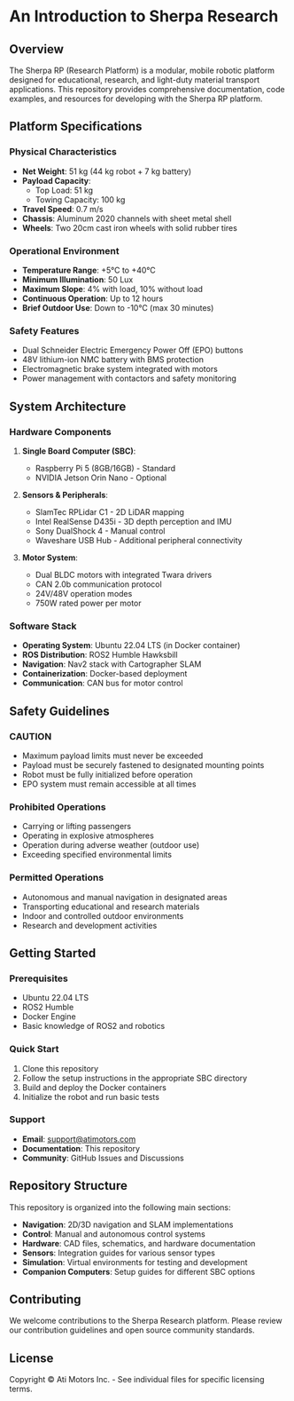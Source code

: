 # An Introduction to Sherpa Research

## Overview
The Sherpa RP (Research Platform) is a modular, mobile robotic platform designed for educational, research, and light-duty material transport applications. This repository provides comprehensive documentation, code examples, and resources for developing with the Sherpa RP platform.

## Platform Specifications

### Physical Characteristics
- **Net Weight**: 51 kg (44 kg robot + 7 kg battery)
- **Payload Capacity**: 
  - Top Load: 51 kg
  - Towing Capacity: 100 kg
- **Travel Speed**: 0.7 m/s
- **Chassis**: Aluminum 2020 channels with sheet metal shell
- **Wheels**: Two 20cm cast iron wheels with solid rubber tires

### Operational Environment
- **Temperature Range**: +5°C to +40°C
- **Minimum Illumination**: 50 Lux
- **Maximum Slope**: 4% with load, 10% without load
- **Continuous Operation**: Up to 12 hours
- **Brief Outdoor Use**: Down to -10°C (max 30 minutes)

### Safety Features
- Dual Schneider Electric Emergency Power Off (EPO) buttons
- 48V lithium-ion NMC battery with BMS protection
- Electromagnetic brake system integrated with motors
- Power management with contactors and safety monitoring

## System Architecture

### Hardware Components
1. **Single Board Computer (SBC)**:
   - Raspberry Pi 5 (8GB/16GB) - Standard
   - NVIDIA Jetson Orin Nano - Optional

2. **Sensors & Peripherals**:
   - SlamTec RPLidar C1 - 2D LiDAR mapping
   - Intel RealSense D435i - 3D depth perception and IMU
   - Sony DualShock 4 - Manual control
   - Waveshare USB Hub - Additional peripheral connectivity

3. **Motor System**:
   - Dual BLDC motors with integrated Twara drivers
   - CAN 2.0b communication protocol
   - 24V/48V operation modes
   - 750W rated power per motor

### Software Stack
- **Operating System**: Ubuntu 22.04 LTS (in Docker container)
- **ROS Distribution**: ROS2 Humble Hawksbill
- **Navigation**: Nav2 stack with Cartographer SLAM
- **Containerization**: Docker-based deployment
- **Communication**: CAN bus for motor control

## Safety Guidelines

### CAUTION
- Maximum payload limits must never be exceeded
- Payload must be securely fastened to designated mounting points
- Robot must be fully initialized before operation
- EPO system must remain accessible at all times

### Prohibited Operations
- Carrying or lifting passengers
- Operating in explosive atmospheres
- Operation during adverse weather (outdoor use)
- Exceeding specified environmental limits

### Permitted Operations
- Autonomous and manual navigation in designated areas
- Transporting educational and research materials
- Indoor and controlled outdoor environments
- Research and development activities

## Getting Started

### Prerequisites
- Ubuntu 22.04 LTS
- ROS2 Humble
- Docker Engine
- Basic knowledge of ROS2 and robotics

### Quick Start
1. Clone this repository
2. Follow the setup instructions in the appropriate SBC directory
3. Build and deploy the Docker containers
4. Initialize the robot and run basic tests

### Support
- **Email**: support@atimotors.com
- **Documentation**: This repository
- **Community**: GitHub Issues and Discussions

## Repository Structure
This repository is organized into the following main sections:
- **Navigation**: 2D/3D navigation and SLAM implementations
- **Control**: Manual and autonomous control systems  
- **Hardware**: CAD files, schematics, and hardware documentation
- **Sensors**: Integration guides for various sensor types
- **Simulation**: Virtual environments for testing and development
- **Companion Computers**: Setup guides for different SBC options

## Contributing
We welcome contributions to the Sherpa Research platform. Please review our contribution guidelines and open source community standards.

## License
Copyright © Ati Motors Inc. - See individual files for specific licensing terms.

